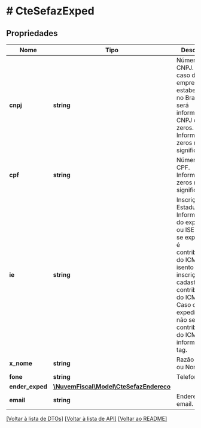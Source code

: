 # # CteSefazExped

## Propriedades

Nome | Tipo | Descrição | Comentários
------------ | ------------- | ------------- | -------------
**cnpj** | **string** | Número do CNPJ.  Em caso de empresa não estabelecida no Brasil, será informado o CNPJ com zeros.  Informar os zeros não significativos. | [optional]
**cpf** | **string** | Número do CPF.  Informar os zeros não significativos. | [optional]
**ie** | **string** | Inscrição Estadual.  Informar a IE do expedidor ou ISENTO se expedidor é contribuinte do ICMS isento de inscrição no cadastro de contribuintes do ICMS. Caso o expedidor não seja contribuinte do ICMS não informar a tag. | [optional]
**x_nome** | **string** | Razão Social ou Nome. |
**fone** | **string** | Telefone. | [optional]
**ender_exped** | [**\NuvemFiscal\Model\CteSefazEndereco**](CteSefazEndereco.md) |  |
**email** | **string** | Endereço de email. | [optional]

[[Voltar à lista de DTOs]](../../README.md#models) [[Voltar à lista de API]](../../README.md#endpoints) [[Voltar ao README]](../../README.md)
